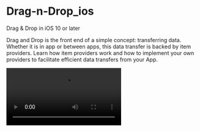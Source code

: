 # Drag-n-Drop_ios
Drag & Drop in iOS 10 or later

Drag and Drop is the front end of a simple concept: transferring data. Whether it is in app or between apps, this data transfer is backed by item providers. Learn how item providers work and how to implement your own providers to facilitate efficient data transfers from your App.

![video](screenrecording.mp4)